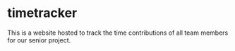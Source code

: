# timetracker
This is a website hosted to track the time contributions of all team members for our senior project. 
